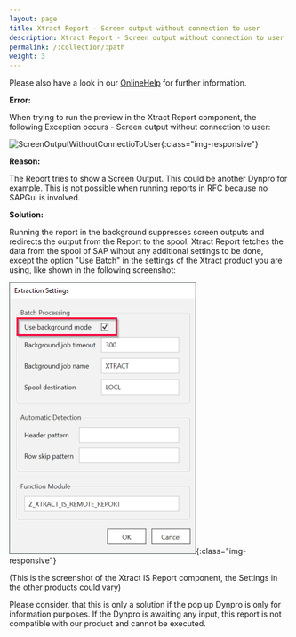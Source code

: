 ```yaml
---
layout: page
title: Xtract Report - Screen output without connection to user
description: Xtract Report - Screen output without connection to user
permalink: /:collection/:path
weight: 3
---
```

Please also have a look in our [OnlineHelp](https://help.theobald-software.com/en/) for further information.

**Error:**

When trying to run the preview in the Xtract Report component, the following Exception occurs - Screen output without connection to user:

![ScreenOutputWithoutConnectioToUser](/img/contents/ScreenOutputWithoutConnectioToUser.png){:class="img-responsive"}

**Reason:**

The Report tries to show a Screen Output. This could be another Dynpro for example. This is not possible when running reports in RFC because no SAPGui is involved. 

**Solution:**

Running the report in the background suppresses screen outputs and redirects the output from the Report to the spool. Xtract Report fetches the data from the spool of SAP wihout any additional settings to be done, except the option "Use Batch" in the settings of the Xtract product you are using, like shown in the following screenshot:

![UseBatch](/img/contents/UseBatch.png){:class="img-responsive"}

(This is the screenshot of the Xtract IS Report component, the Settings in the other products could vary)

Please consider, that this is only a solution if the pop up Dynpro is only for information purposes. If the Dynpro is awaiting any input, this report is not compatible with our product and cannot be executed. 
